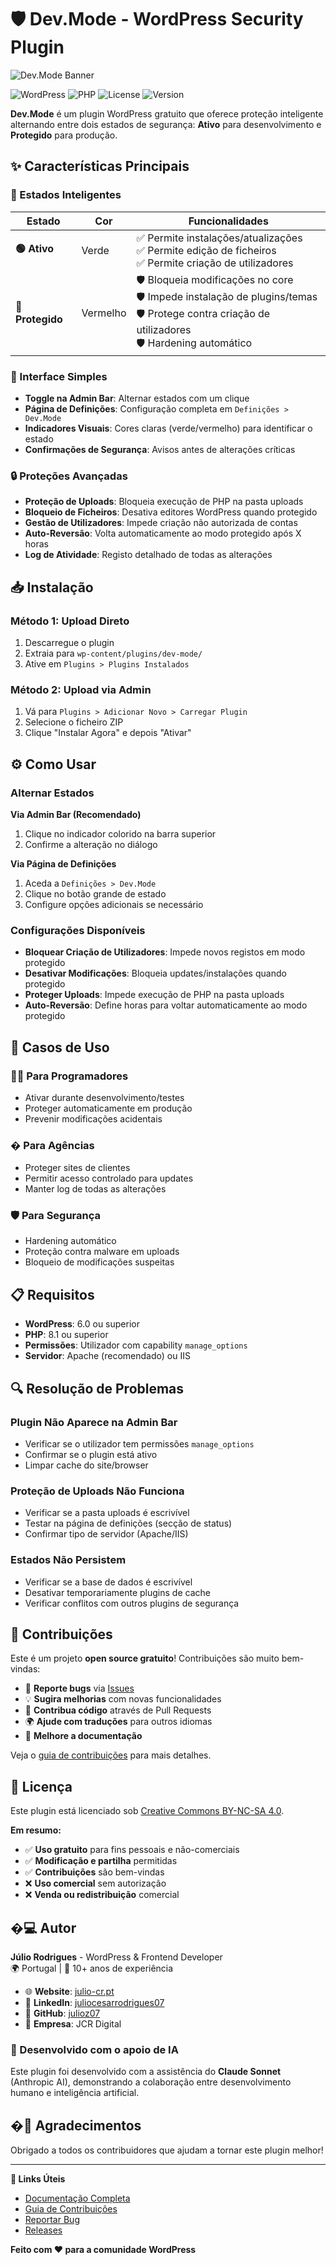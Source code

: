 # 🛡️ Dev.Mode - WordPress Security Plugin

![Dev.Mode Banner](assets/images/devmode-banner.png)

![WordPress](https://img.shields.io/badge/WordPress-6.0%2B-blue)
![PHP](https://img.shields.io/badge/PHP-8.1%2B-purple)
![License](https://img.shields.io/badge/License-CC%20BY--NC--SA%204.0-orange)
![Version](https://img.shields.io/badge/Version-1.0.0-green)

**Dev.Mode** é um plugin WordPress gratuito que oferece proteção inteligente alternando entre dois estados de segurança: **Ativo** para desenvolvimento e **Protegido** para produção.

## ✨ Características Principais

### 🎯 Estados Inteligentes

| Estado | Cor | Funcionalidades |
|--------|-----|-----------------|
| **🟢 Ativo** | Verde | ✅ Permite instalações/atualizações<br>✅ Permite edição de ficheiros<br>✅ Permite criação de utilizadores |
| **🔴 Protegido** | Vermelho | 🛡️ Bloqueia modificações no core<br>🛡️ Impede instalação de plugins/temas<br>🛡️ Protege contra criação de utilizadores<br>🛡️ Hardening automático |

### 🚀 Interface Simples

- **Toggle na Admin Bar**: Alternar estados com um clique
- **Página de Definições**: Configuração completa em `Definições > Dev.Mode`
- **Indicadores Visuais**: Cores claras (verde/vermelho) para identificar o estado
- **Confirmações de Segurança**: Avisos antes de alterações críticas

### 🔒 Proteções Avançadas

- **Proteção de Uploads**: Bloqueia execução de PHP na pasta uploads
- **Bloqueio de Ficheiros**: Desativa editores WordPress quando protegido
- **Gestão de Utilizadores**: Impede criação não autorizada de contas
- **Auto-Reversão**: Volta automaticamente ao modo protegido após X horas
- **Log de Atividade**: Registo detalhado de todas as alterações

## 📥 Instalação

### Método 1: Upload Direto
1. Descarregue o plugin
2. Extraia para `wp-content/plugins/dev-mode/`
3. Ative em `Plugins > Plugins Instalados`

### Método 2: Upload via Admin
1. Vá para `Plugins > Adicionar Novo > Carregar Plugin`
2. Selecione o ficheiro ZIP
3. Clique "Instalar Agora" e depois "Ativar"

## ⚙️ Como Usar

### Alternar Estados

**Via Admin Bar (Recomendado)**
1. Clique no indicador colorido na barra superior
2. Confirme a alteração no diálogo

**Via Página de Definições**
1. Aceda a `Definições > Dev.Mode`
2. Clique no botão grande de estado
3. Configure opções adicionais se necessário

### Configurações Disponíveis

- **Bloquear Criação de Utilizadores**: Impede novos registos em modo protegido
- **Desativar Modificações**: Bloqueia updates/instalações quando protegido
- **Proteger Uploads**: Impede execução de PHP na pasta uploads
- **Auto-Reversão**: Define horas para voltar automaticamente ao modo protegido

## 🎯 Casos de Uso

### 👨‍💻 Para Programadores
- Ativar durante desenvolvimento/testes
- Proteger automaticamente em produção
- Prevenir modificações acidentais

### � Para Agências
- Proteger sites de clientes
- Permitir acesso controlado para updates
- Manter log de todas as alterações

### 🛡️ Para Segurança
- Hardening automático
- Proteção contra malware em uploads
- Bloqueio de modificações suspeitas

## 📋 Requisitos

- **WordPress**: 6.0 ou superior
- **PHP**: 8.1 ou superior  
- **Permissões**: Utilizador com capability `manage_options`
- **Servidor**: Apache (recomendado) ou IIS

## 🔍 Resolução de Problemas

### Plugin Não Aparece na Admin Bar
- Verificar se o utilizador tem permissões `manage_options`
- Confirmar se o plugin está ativo
- Limpar cache do site/browser

### Proteção de Uploads Não Funciona
- Verificar se a pasta uploads é escrivível
- Testar na página de definições (secção de status)
- Confirmar tipo de servidor (Apache/IIS)

### Estados Não Persistem
- Verificar se a base de dados é escrivível
- Desativar temporariamente plugins de cache
- Verificar conflitos com outros plugins de segurança

## 🤝 Contribuições

Este é um projeto **open source gratuito**! Contribuições são muito bem-vindas:

- 🐛 **Reporte bugs** via [Issues](https://github.com/YOUR-GITHUB-USERNAME/dev-mode-wordpress/issues)
- 💡 **Sugira melhorias** com novas funcionalidades
- 🔧 **Contribua código** através de Pull Requests
- 🌍 **Ajude com traduções** para outros idiomas
- 📖 **Melhore a documentação**

Veja o [guia de contribuições](CONTRIBUTING.md) para mais detalhes.

## 📄 Licença

Este plugin está licenciado sob [Creative Commons BY-NC-SA 4.0](LICENSE).

**Em resumo:**
- ✅ **Uso gratuito** para fins pessoais e não-comerciais
- ✅ **Modificação e partilha** permitidas 
- ✅ **Contribuições** são bem-vindas
- ❌ **Uso comercial** sem autorização
- ❌ **Venda ou redistribuição** comercial

## �‍💻 Autor

**Júlio Rodrigues** - WordPress & Frontend Developer  
🌍 Portugal | 🔧 10+ anos de experiência  

- 🌐 **Website**: [julio-cr.pt](https://julio-cr.pt/)
- 💼 **LinkedIn**: [juliocesarrodrigues07](https://www.linkedin.com/in/juliocesarrodrigues07/)
- 🐙 **GitHub**: [julioz07](https://github.com/julioz07)
- 📧 **Empresa**: JCR Digital

### 🤖 Desenvolvido com o apoio de IA

Este plugin foi desenvolvido com a assistência do **Claude Sonnet** (Anthropic AI), demonstrando a colaboração entre desenvolvimento humano e inteligência artificial.

## �🙏 Agradecimentos

Obrigado a todos os contribuidores que ajudam a tornar este plugin melhor!

---

**🔗 Links Úteis**
- [Documentação Completa](README.md)
- [Guia de Contribuições](CONTRIBUTING.md)  
- [Reportar Bug](https://github.com/julioz07/dev-mode-wordpress/issues)
- [Releases](https://github.com/julioz07/dev-mode-wordpress/releases)

**Feito com ❤️ para a comunidade WordPress**